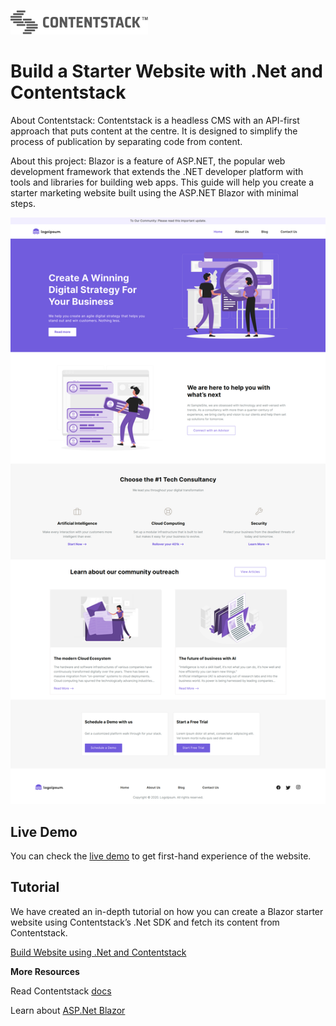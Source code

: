 [![Contentstack Logo](wwwroot/contentstack.png)](https://www.contentstack.com/)


# Build a Starter Website with .Net and Contentstack

About Contentstack: Contentstack is a headless CMS with an API-first approach that puts content at the centre. It is designed to simplify the process of publication by separating code from content.

About this project: Blazor is a feature of ASP.NET, the popular web development framework that extends the .NET developer platform with tools and libraries for building web apps. This guide will help you create a starter marketing website built using the ASP.NET Blazor with minimal steps.


![contentstack-react-starter-app-vercel-app](wwwroot/starter-app.png)


## Live Demo

You can check the [live demo](http://contentstack-dotnet-starterapp.herokuapp.com/) to get first-hand experience of the website.


## Tutorial

We have created an in-depth tutorial on how you can create a Blazor starter website using Contentstack’s .Net SDK and fetch its content from Contentstack.

[Build Website using .Net and Contentstack](https:/www.contentstack.com/docs/developers/sample-apps/build-a-starter-website-using-asp-net-blazor-and-contentstack-net-sdk/)

**More Resources**

Read Contentstack [docs](https://www.contentstack.com/docs/)

Learn about [ASP.Net Blazor](https://dotnet.microsoft.com/apps/aspnet/web-apps/blazor)
